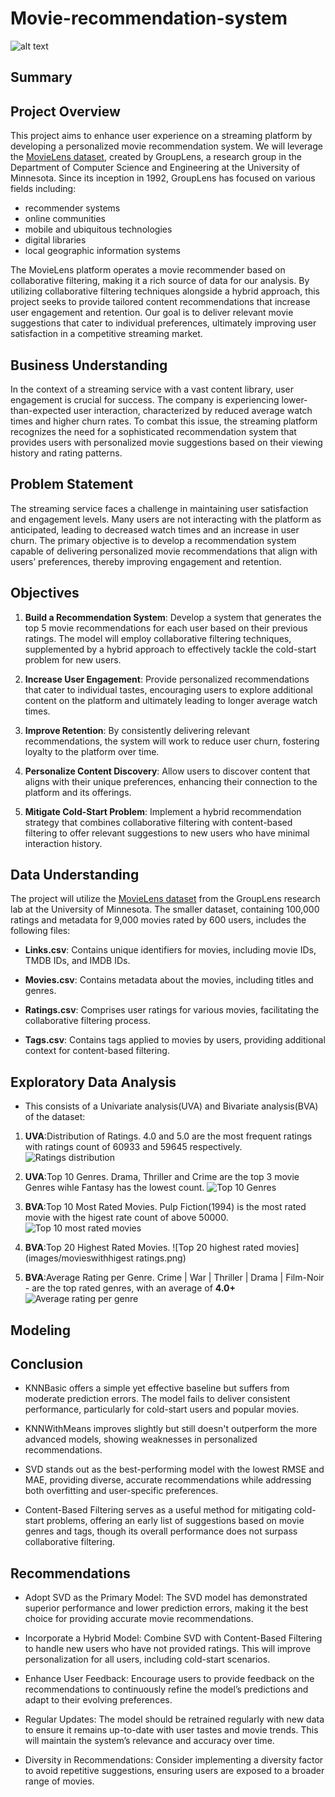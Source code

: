 # Movie-recommendation-system

 ![alt text](images/mrs1.jpg)


## Summary

## Project Overview
This project aims to enhance user experience on a streaming platform by developing a personalized movie recommendation system. We will leverage the [MovieLens dataset](https://grouplens.org/datasets/movielens/latest/), created by GroupLens, a research group in the Department of Computer Science and Engineering at the University of Minnesota. Since its inception in 1992, GroupLens has focused on various fields including: 

* recommender systems
* online communities
* mobile and ubiquitous technologies
* digital libraries
* local geographic information systems

The MovieLens platform operates a movie recommender based on collaborative filtering, making it a rich source of data for our analysis. By utilizing collaborative filtering techniques alongside a hybrid approach, this project seeks to provide tailored content recommendations that increase user engagement and retention. Our goal is to deliver relevant movie suggestions that cater to individual preferences, ultimately improving user satisfaction in a competitive streaming market.

## Business Understanding
In the context of a streaming service with a vast content library, user engagement is crucial for success. The company is experiencing lower-than-expected user interaction, characterized by reduced average watch times and higher churn rates. To combat this issue, the streaming platform recognizes the need for a sophisticated recommendation system that provides users with personalized movie suggestions based on their viewing history and rating patterns.

## Problem Statement
The streaming service faces a challenge in maintaining user satisfaction and engagement levels. Many users are not interacting with the platform as anticipated, leading to decreased watch times and an increase in user churn. The primary objective is to develop a recommendation system capable of delivering personalized movie recommendations that align with users’ preferences, thereby improving engagement and retention.

## Objectives
1. **Build a Recommendation System**: Develop a system that generates the top 5 movie recommendations for each user based on their previous ratings. The model will employ collaborative filtering techniques, supplemented by a hybrid approach to effectively tackle the cold-start problem for new users.

2. **Increase User Engagement**: Provide personalized recommendations that cater to individual tastes, encouraging users to explore additional content on the platform and ultimately leading to longer average watch times.

3. **Improve Retention**: By consistently delivering relevant recommendations, the system will work to reduce user churn, fostering loyalty to the platform over time.

4. **Personalize Content Discovery**: Allow users to discover content that aligns with their unique preferences, enhancing their connection to the platform and its offerings.

5. **Mitigate Cold-Start Problem**: Implement a hybrid recommendation strategy that combines collaborative filtering with content-based filtering to offer relevant suggestions to new users who have minimal interaction history.

## Data Understanding
The project will utilize the [MovieLens dataset](https://grouplens.org/datasets/movielens/latest/) from the GroupLens research lab at the University of Minnesota. The smaller dataset, containing 100,000 ratings and metadata for 9,000 movies rated by 600 users, includes the following files:

- **Links.csv**: Contains unique identifiers for movies, including movie IDs, TMDB IDs, and IMDB IDs.

- **Movies.csv**: Contains metadata about the movies, including titles and genres.

- **Ratings.csv**: Comprises user ratings for various movies, facilitating the collaborative filtering process.

- **Tags.csv**: Contains tags applied to movies by users, providing additional context for content-based filtering.

## Exploratory Data Analysis
- This consists of a Univariate analysis(UVA) and Bivariate analysis(BVA) of the dataset:

1. **UVA**:Distribution of Ratings.
4.0 and 5.0 are the most frequent ratings with ratings count of 60933 and 59645 respectively.
![Ratings distribution](images/ratingsdistimage.png)

2. **UVA**:Top 10 Genres.
Drama, Thriller and Crime are the top 3 movie Genres wihle Fantasy has the lowest count.
![Top 10 Genres](images/Genrescountimage.png)

3. **BVA**:Top 10 Most Rated Movies.
Pulp Fiction(1994) is the most rated movie with the higest rate count of above 50000.
![Top 10 most rated movies](images/ratingscountpermovie.png)

4. **BVA**:Top 20 Highest Rated Movies.
![Top 20 highest rated movies](images/movieswithhigest ratings.png)

5. **BVA**:Average Rating per Genre.
Crime | War | Thriller | Drama | Film-Noir - are the top rated genres, with an average of **4.0+**     
![Average rating per genre](images/ratingpergenreimage.png)

## Modeling




## Conclusion
- KNNBasic offers a simple yet effective baseline but suffers from moderate prediction errors. The model fails to deliver consistent performance, particularly for cold-start users and popular movies.

- KNNWithMeans improves slightly but still doesn't outperform the more advanced models, showing weaknesses in personalized recommendations.

- SVD stands out as the best-performing model with the lowest RMSE and MAE, providing diverse, accurate recommendations while addressing both overfitting and user-specific preferences.

- Content-Based Filtering serves as a useful method for mitigating cold-start problems, offering an early list of suggestions based on movie genres and tags, though its overall performance does not surpass collaborative filtering.

## Recommendations
- Adopt SVD as the Primary Model: The SVD model has demonstrated superior performance and lower prediction errors, making it the best choice for providing accurate movie recommendations.

- Incorporate a Hybrid Model: Combine SVD with Content-Based Filtering to handle new users who have not provided ratings. This will improve personalization for all users, including cold-start scenarios.

- Enhance User Feedback: Encourage users to provide feedback on the recommendations to continuously refine the model’s predictions and adapt to their evolving preferences.

- Regular Updates: The model should be retrained regularly with new data to ensure it remains up-to-date with user tastes and movie trends. This will maintain the system’s relevance and accuracy over time.

- Diversity in Recommendations: Consider implementing a diversity factor to avoid repetitive suggestions, ensuring users are exposed to a broader range of movies.

